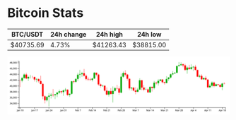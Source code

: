 # Bitcoin Stats

BTC/USDT|24h change|24h high|24h low|
|---|---|---|---|
|$40735.69|4.73%|$41263.43|$38815.00|

<img src="./chart.svg">
